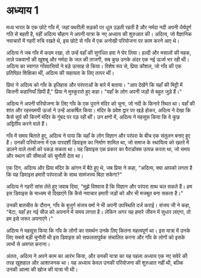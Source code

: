 # अध्याय 1

मध्य भारत के एक छोटे गाँव में, जहां पथरीली सड़कों पर धूल उड़ती रहती है और नर्मदा नदी अपनी धैर्यपूर्ण गति से बहती है, वहीं अदित्य चौहान ने अपनी यात्रा के नए अध्याय की शुरुआत की। अदित्य, जो वैज्ञानिक नवाचारों में गहरी रुचि रखते थे, इस छोटे से गाँव में एक अनोखी परियोजना पर काम करने आए थे। 

अदित्य ने जब गाँव में कदम रखा, तो उन्हें वहाँ की सुगंधित हवा ने घेर लिया। हल्दी और मसालों की महक, ताज़े पकवानों की खुशबू और नर्मदा के जल की ताजगी, सब कुछ उनके अंदर एक नई ऊर्जा भर रही थी। अदित्य का स्वागत गाँववासियों ने बड़े उत्साह से किया। विशेष रूप से, प्रिया कौशल, जो गाँव की एक प्रतिष्ठित शिक्षिका थीं, अदित्य की सहायता के लिए तत्पर थीं।

प्रिया ने अदित्य को गाँव के इतिहास और परंपराओं के बारे में बताया। "आप देखेंगे कि यहाँ की मिट्टी में कितनी कहानियाँ छिपी हैं," प्रिया ने मुस्कुराते हुए कहा। "यहाँ के लोग अपनी जड़ों से बहुत जुड़े हैं।"

अदित्य ने अपनी परियोजना के लिए गाँव के एक पुराने मंदिर को चुना, जो नदी के किनारे स्थित था। वहाँ की शांत और रहस्यमयी ऊर्जा ने उन्हें आकर्षित किया। मंदिर के प्रवेश द्वार पर खड़े होकर, अदित्य ने देखा कि कैसे सूर्य की किरणें मंदिर के गुंबद पर पड़ रही थीं। उन क्षणों में, अदित्य ने महसूस किया कि वे कुछ अद्वितीय करने वाले हैं।

गाँव में समय बिताते हुए, अदित्य ने पाया कि यहाँ के लोग विज्ञान और परंपरा के बीच एक संतुलन बनाए हुए हैं। उनकी परियोजना में एक पारदर्शी डिवाइस का निर्माण शामिल था, जो समाज के स्थायित्व को खतरे में डालने वाले तत्वों को पकड़ सकता था। यह डिवाइस एक प्रकार का पैराडॉक्स उत्पन्न करता था, जो समय और स्थान की सीमाओं को चुनौती देता था।

एक दिन, अदित्य और प्रिया मंदिर के आंगन में बैठे हुए थे, जब प्रिया ने कहा, "अदित्य, क्या आपको लगता है कि यह डिवाइस हमारी परंपराओं के साथ सामंजस्य बिठा सकेगा?"

अदित्य ने गहरी सांस लेते हुए जवाब दिया, "मुझे विश्वास है कि विज्ञान और परंपरा साथ चल सकते हैं। हम इस डिवाइस के माध्यम से दिखाएंगे कि कैसे नवाचार हमारी जड़ों को और भी मजबूत बना सकता है।"

उनकी बातचीत के दौरान, गाँव के बुजुर्ग संजय वर्मा ने भी अपनी उपस्थिति दर्ज कराई। संजय जी ने कहा, "बेटा, यहाँ हर नई चीज़ को अपनाने में समय लगता है। लेकिन अगर यह हमारे जीवन में सुधार लाएगा, तो हम इसे जरूर अपनाएंगे।"

अदित्य ने महसूस किया कि गाँव के लोगों का समर्थन उनके लिए कितना महत्वपूर्ण था। इस यात्रा में उनके लिए सबसे बड़ी चुनौती थी इस डिवाइस को सफलतापूर्वक संचालित करना और गाँव के लोगों को इसके लाभों से अवगत कराना। 

अंततः, अदित्य ने अपने काम का आरंभ किया, और उनकी यात्रा का यह पहला अध्याय एक नए सवेरे की तरह खुशहाल और आशाजनक था। यह अध्याय केवल उनकी परियोजना की शुरुआत नहीं थी, बल्कि उनकी आत्मा की खोज की यात्रा भी थी।